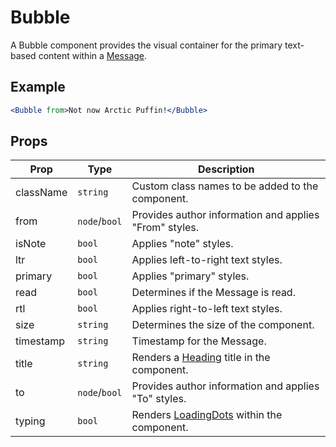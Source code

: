 # Bubble

A Bubble component provides the visual container for the primary text-based content within a [Message](./Message.md).

## Example

```jsx
<Bubble from>Not now Arctic Puffin!</Bubble>
```

## Props

| Prop      | Type          | Description                                                    |
| --------- | ------------- | -------------------------------------------------------------- |
| className | `string`      | Custom class names to be added to the component.               |
| from      | `node`/`bool` | Provides author information and applies "From" styles.         |
| isNote    | `bool`        | Applies "note" styles.                                         |
| ltr       | `bool`        | Applies left-to-right text styles.                             |
| primary   | `bool`        | Applies "primary" styles.                                      |
| read      | `bool`        | Determines if the Message is read.                             |
| rtl       | `bool`        | Applies right-to-left text styles.                             |
| size      | `string`      | Determines the size of the component.                          |
| timestamp | `string`      | Timestamp for the Message.                                     |
| title     | `string`      | Renders a [Heading](../../Heading) title in the component.     |
| to        | `node`/`bool` | Provides author information and applies "To" styles.           |
| typing    | `bool`        | Renders [LoadingDots](../../LoadingDots) within the component. |
